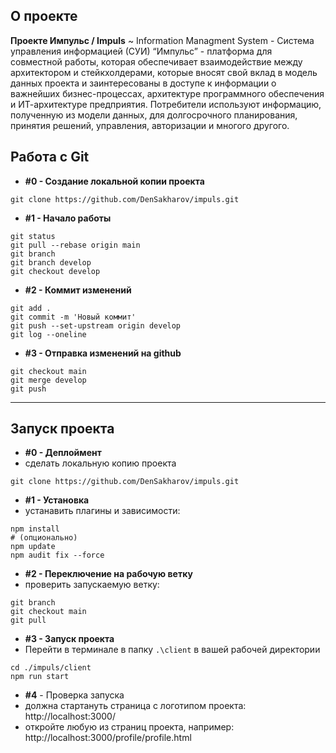## О проекте
**Проекте Импульс / Impuls** ~ Information Managment System - 
Система управления информацией (СУИ) “Импульс” - платформа для совместной работы, которая обеспечивает взаимодействие между архитектором и стейкхолдерами, которые вносят свой вклад в модель данных проекта и заинтересованы в доступе к информации о важнейших бизнес-процессах, архитектуре программного обеспечения и ИТ-архитектуре предприятия. Потребители используют информацию, полученную из модели данных, для долгосрочного планирования, принятия решений, управления, авторизации и многого другого.


## Работа с Git

- **#0 - Создание локальной копии проекта**
``` 
git clone https://github.com/DenSakharov/impuls.git
```

- **#1 - Начало работы**
```
git status
git pull --rebase origin main
git branch
git branch develop
git checkout develop
```
- **#2 - Коммит изменений** 
```
git add .
git commit -m 'Новый коммит'
git push --set-upstream origin develop
git log --oneline
```
- **#3 - Отправка изменений на github**
```
git checkout main
git merge develop
git push
```
-----------------------------------------

## Запуск проекта

- **#0 - Деплоймент** 
- сделать локальную копию проекта
``` 
git clone https://github.com/DenSakharov/impuls.git
```

- **#1 - Установка** 
- устанавить плагины и зависимости:
```
npm install
# (опционально)
npm update
npm audit fix --force
```

- **#2 - Переключение на рабочую ветку** 
- проверить запускаемую ветку:
```
git branch
git checkout main
git pull
```

- **#3 - Запуск проекта** 
- Перейти в терминале в папку ``.\client`` в вашей рабочей директории
```
cd ./impuls/client  
npm run start
```

- **#4** - Проверка запуска 
- должна стартануть страница с логотипом проекта: 
http://localhost:3000/
- откройте любую из страниц проекта, например:
http://localhost:3000/profile/profile.html 

